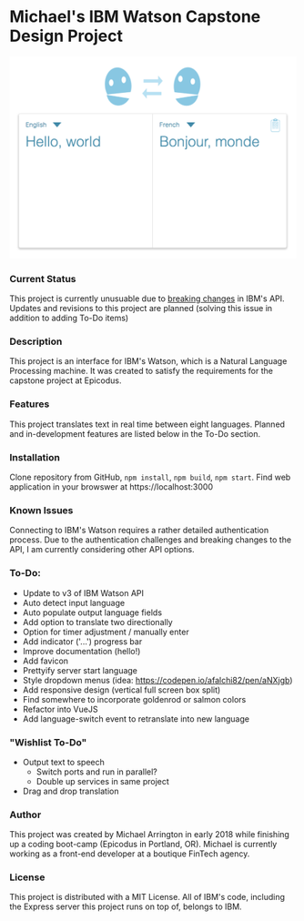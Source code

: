 # Michael's IBM Watson Capstone Design Project

![interface](watsonscreenshot.png)

### Current Status

This project is currently unusuable due to [breaking changes](https://cloud.ibm.com/docs/services/language-translator?topic=language-translator-release-notes#breaking-changes) in IBM's API. Updates and revisions to this project are planned (solving this issue in addition to adding To-Do items) 



### Description

This project is an interface for IBM's Watson, which is a Natural Language Processing machine. It was created to satisfy the requirements for the capstone project at Epicodus.


### Features

This project translates text in real time between eight languages. Planned and in-development features are listed below in the To-Do section.


### Installation

Clone repository from GitHub, `npm install`, `npm build`, `npm start`. Find web application in your browswer at https://localhost:3000


### Known Issues

Connecting to IBM's Watson requires a rather detailed authentication process. Due to the authentication challenges and breaking changes to the API, I am currently considering other API options.



### To-Do:

- Update to v3 of IBM Watson API
- Auto detect input language
- Auto populate output language fields
- Add option to translate two directionally
- Option for timer adjustment / manually enter
- Add indicator ('...') progress bar
- Improve documentation (hello!)
- Add favicon
- Prettyify server start language
- Style dropdown menus (idea: https://codepen.io/afalchi82/pen/aNXjgb)
- Add responsive design (vertical full screen box split)
- Find somewhere to incorporate goldenrod or salmon colors
- Refactor into VueJS
- Add language-switch event to retranslate into new language

### "Wishlist To-Do"

- Output text to speech
  - Switch ports and run in parallel?
  - Double up services in same project
- Drag and drop translation


### Author

This project was created by Michael Arrington in early 2018 while finishing up a coding boot-camp (Epicodus in Portland, OR). Michael is currently working as a front-end developer at a boutique FinTech agency. 


### License

This project is distributed with a MIT License. All of IBM's code, including the Express server this project runs on top of, belongs to IBM.
